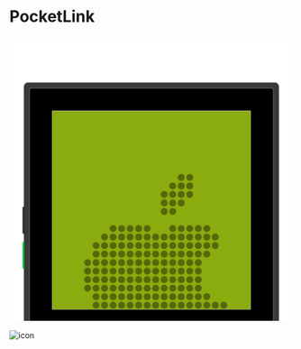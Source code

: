 # PocketLink

![icon](./Assets/pocketx2.png)

<img src="/JJH47E/PocketLink/raw/main/Assets/pocketx2.png" alt="icon" width="256" height="256">
